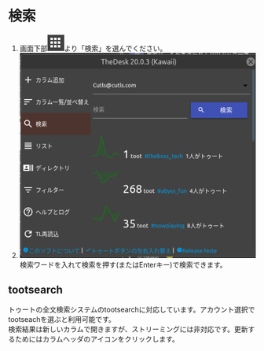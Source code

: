 # 検索



1. 画面下部![toot13](https://raw.githubusercontent.com/cutls/TheDeskDocs/master/media/toot13.png)より「検索」を選んでください。
1. ![menu3a](https://raw.githubusercontent.com/cutls/TheDeskDocs/master/media/menu3a.png)  
検索ワードを入れて検索を押す(またはEnterキー)で検索できます。  
  
## tootsearch

トゥートの全文検索システムのtootsearchに対応しています。アカウント選択でtootseachを選ぶと利用可能です。  
検索結果は新しいカラムで開きますが、ストリーミングには非対応です。更新するためにはカラムヘッダのアイコンをクリックします。